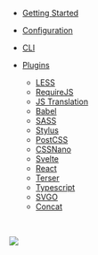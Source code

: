 * [Getting Started](/)

* [Configuration](configuration.md)

* [CLI](cli.md)

* [Plugins](plugins.md)
  * [LESS](plugins/less.md)
  * [RequireJS](plugins/requirejs-config.md)
  * [JS Translation](plugins/js-translation.md)
  * [Babel](plugins/babel.md)
  * [SASS](plugins/sass.md)
  * [Stylus](plugins/stylus.md)
  * [PostCSS](plugins/postcss.md)
  * [CSSNano](plugins/cssnano.md)
  * [Svelte](plugins/svelte.md)
  * [React](plugins/react.md)
  * [Terser](plugins/terser.md)
  * [Typescript](plugins/typescript.md)
  * [SVGO](plugins/svgo.md)
  * [Concat](plugins/concat.md)

<br>

[![](https://img.shields.io/npm/v/magefront)](https://www.npmjs.com/package/magefront)
